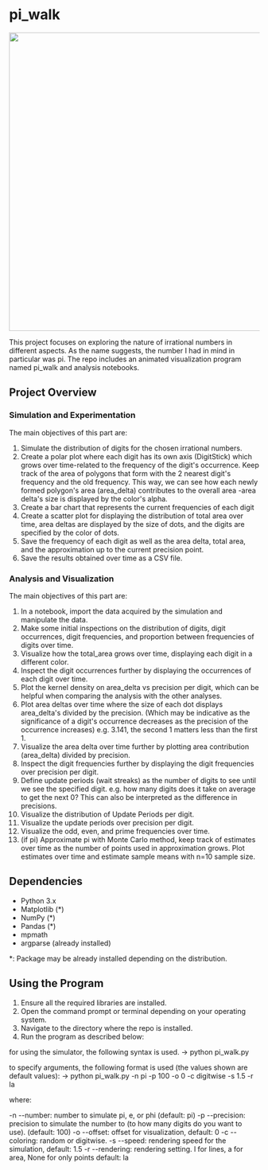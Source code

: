 # pi_walk

<img src="output_pi100.gif" width="600" align="center">

This project focuses on exploring the nature of irrational numbers in different aspects. As the name suggests, the number I had in mind in particular was pi. The repo includes an animated visualization program named pi_walk and analysis notebooks.

## Project Overview

### Simulation and Experimentation
The main objectives of this part are:
1. Simulate the distribution of digits for the chosen irrational numbers.
2. Create a polar plot where each digit has its own axis (DigitStick) which grows over time-related to the frequency of the digit's occurrence. Keep track of the area of polygons that form with the 2 nearest digit's frequency and the old frequency. This way, we can see how each newly formed polygon's area (area_delta) contributes to the overall area -area delta's size is displayed by the color's alpha.
3. Create a bar chart that represents the current frequencies of each digit
4. Create a scatter plot for displaying the distribution of total area over time, area deltas are displayed by the size of dots, and the digits are specified by the color of dots.
5. Save the frequency of each digit as well as the area delta, total area, and the approximation up to the current precision point.
6. Save the results obtained over time as a CSV file.

### Analysis and Visualization
The main objectives of this part are:
1. In a notebook, import the data acquired by the simulation and manipulate the data.
2. Make some initial inspections on the distribution of digits, digit occurrences, digit frequencies, and proportion between frequencies of digits over time.
3. Visualize how the total_area grows over time, displaying each digit in a different color.
4. Inspect the digit occurrences further by displaying the occurrences of each digit over time.
5. Plot the kernel density on area_delta vs precision per digit, which can be helpful when comparing the analysis with the other analyses.
6. Plot area deltas over time where the size of each dot displays area_delta's divided by the precision. (Which may be indicative as the significance of a digit's occurrence decreases as the precision of the occurrence increases) e.g. 3.141, the second 1 matters less than the first 1.
7. Visualize the area delta over time further by plotting area contribution (area_delta) divided by precision.
8. Inspect the digit frequencies further by displaying the digit frequencies over precision per digit.
9. Define update periods (wait streaks) as the number of digits to see until we see the specified digit. e.g. how many digits does it take on average to get the next 0? This can also be interpreted as the difference in precisions.
10. Visualize the distribution of Update Periods per digit.
11. Visualize the update periods over precision per digit.
12. Visualize the odd, even, and prime frequencies over time.
13. (if pi) Approximate pi with Monte Carlo method, keep track of estimates over time as the number of points used in approximation grows. Plot estimates over time and estimate sample means with n=10 sample size.


## Dependencies
- Python 3.x
- Matplotlib (*)
- NumPy (*)
- Pandas (*)
- mpmath
- argparse (already installed)

*: Package may be already installed depending on the distribution.

## Using the Program
1. Ensure all the required libraries are installed.
2. Open the command prompt or terminal depending on your operating system.
3. Navigate to the directory where the repo is installed.
4. Run the program as described below:
   
for using the simulator, the following syntax is used.
-> python pi_walk.py

to specify arguments, the following format is used (the values shown are default values):
-> python pi_walk.py -n pi -p 100 -o 0 -c digitwise -s 1.5 -r la

where:

-n --number: number to simulate pi, e, or phi (default: pi)
-p --precision: precision to simulate the number to (to how many digits do you want to use). (default: 100)
-o --offset: offset for visualization, default: 0
-c --coloring: random or digitwise.
-s --speed: rendering speed for the simulation, default: 1.5
-r --rendering: rendering setting. l for lines, a for area, None for only points default: la

